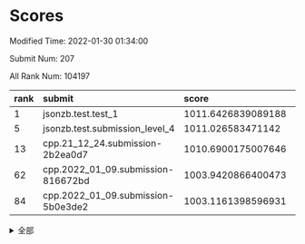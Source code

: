 # Scores

Modified Time: 2022-01-30 01:34:00

Submit Num: 207

All Rank Num: 104197

| rank |               submit               |       score        |       sigma        | pk_num |
| :--- | :--------------------------------- | :----------------- | :----------------- | :----- |
| 1    | jsonzb.test.test_1                 | 1011.6426839089188 | 0.783486131393662  | 2011   |
| 5    | jsonzb.test.submission_level_4     | 1011.026583471142  | 0.7819459182956249 | 2016   |
| 13   | cpp.21_12_24.submission-2b2ea0d7   | 1010.6900175007646 | 0.7759247637918585 | 2011   |
| 62   | cpp.2022_01_09.submission-816672bd | 1003.9420866400473 | 0.7145471087505799 | 2018   |
| 84   | cpp.2022_01_09.submission-5b0e3de2 | 1003.1161398596931 | 0.7063327721724889 | 2019   |


<details>
<summary>全部</summary>

| rank |                 submit                 |       score        |       sigma        | pk_num |
| :--- | :------------------------------------- | :----------------- | :----------------- | :----- |
| 1    | jsonzb.test.test_1                     | 1011.6426839089188 | 0.783486131393662  | 2011   |
| 2    | gobigger.level_3.submission_level_3_0  | 1011.5120308714091 | 0.7870839125228045 | 2017   |
| 3    | gobigger.level_3.submission_level_3_1  | 1011.3661630828319 | 0.7571752634010867 | 2015   |
| 4    | gobigger.level_3.submission_level_3_49 | 1011.0712793346815 | 0.787111653744788  | 2012   |
| 5    | jsonzb.test.submission_level_4         | 1011.026583471142  | 0.7819459182956249 | 2016   |
| 6    | gobigger.level_3.submission_level_3_24 | 1011.0166627778856 | 0.7893186628815131 | 2012   |
| 7    | gobigger.level_3.submission_level_3_38 | 1011.0007395966222 | 0.7530363830042734 | 2009   |
| 8    | gobigger.level_3.submission_level_3_46 | 1010.9177827788856 | 0.7934916536175661 | 2013   |
| 9    | gobigger.level_3.submission_level_3_34 | 1010.8569271207136 | 0.7356311240561262 | 2017   |
| 10   | gobigger.level_3.submission_level_3_42 | 1010.8180280947123 | 0.7846807199965058 | 2017   |
| 11   | gobigger.level_3.submission_level_3_3  | 1010.7935510829956 | 0.7709944921433931 | 2012   |
| 12   | gobigger.level_3.submission_level_3_22 | 1010.7001517492203 | 0.7902992890969931 | 2017   |
| 13   | cpp.21_12_24.submission-2b2ea0d7       | 1010.6900175007646 | 0.7759247637918585 | 2011   |
| 14   | gobigger.level_3.submission_level_3_41 | 1010.6526103183002 | 0.766664276473062  | 2013   |
| 15   | gobigger.level_3.submission_level_3_45 | 1010.6065045312556 | 0.7408898914385547 | 2014   |
| 16   | gobigger.level_3.submission_level_3_18 | 1010.6027575516406 | 0.7617473399414978 | 2015   |
| 17   | gobigger.level_3.submission_level_3_5  | 1010.5616396467105 | 0.7360133977775126 | 2020   |
| 18   | gobigger.level_3.submission_level_3_26 | 1010.4891901337243 | 0.77327963123302   | 2010   |
| 19   | gobigger.level_3.submission_level_3_31 | 1010.4330402823888 | 0.7714800184459564 | 2011   |
| 20   | gobigger.level_3.submission_level_3_23 | 1010.4301162446736 | 0.7575530077988061 | 2016   |
| 21   | gobigger.level_3.submission_level_3_32 | 1010.324687865868  | 0.7526556713921332 | 2012   |
| 22   | gobigger.level_3.submission_level_3_7  | 1010.0948361173475 | 0.7455143437808608 | 2008   |
| 23   | gobigger.level_3.submission_level_3_12 | 1010.0505774558261 | 0.7642016644628095 | 2014   |
| 24   | gobigger.level_3.submission_level_3_35 | 1010.0243083174022 | 0.7735802060240947 | 2017   |
| 25   | gobigger.level_3.submission_level_3_30 | 1010.0023778253621 | 0.7655124154569662 | 2008   |
| 26   | gobigger.level_3.submission_level_3_48 | 1009.9912887386342 | 0.7609091339259522 | 2014   |
| 27   | gobigger.level_3.submission_level_3_11 | 1009.9744427757014 | 0.7538747134697563 | 2013   |
| 28   | gobigger.level_3.submission_level_3_9  | 1009.9602112487892 | 0.7559348545768815 | 2017   |
| 29   | gobigger.level_3.submission_level_3_47 | 1009.9535070404713 | 0.7562724185911393 | 2013   |
| 30   | gobigger.level_3.submission_level_3_33 | 1009.9517969336786 | 0.7686212580508739 | 2014   |
| 31   | gobigger.level_3.submission_level_3_21 | 1009.8412120160914 | 0.7736109582517624 | 2011   |
| 32   | gobigger.level_3.submission_level_3_39 | 1009.8331578969648 | 0.7805660900236385 | 2013   |
| 33   | gobigger.level_3.submission_level_3_25 | 1009.8291409027262 | 0.7563266372334354 | 2012   |
| 34   | gobigger.level_3.submission_level_3_4  | 1009.73771106001   | 0.7618235808059096 | 2014   |
| 35   | gobigger.level_3.submission_level_3_37 | 1009.6702534349884 | 0.7420768071085309 | 2016   |
| 36   | gobigger.level_3.submission_level_3_8  | 1009.6506512492251 | 0.7701038526922289 | 2012   |
| 37   | gobigger.level_3.submission_level_3_6  | 1009.5869576275793 | 0.7688533157502613 | 2010   |
| 38   | gobigger.level_3.submission_level_3_27 | 1009.5543733585768 | 0.7604816365933564 | 2015   |
| 39   | gobigger.level_3.submission_level_3_28 | 1009.4127063583032 | 0.738146372424423  | 2019   |
| 40   | gobigger.level_3.submission_level_3_15 | 1009.3997913031797 | 0.729268801149713  | 2010   |
| 41   | gobigger.level_3.submission_level_3_29 | 1009.3755960669636 | 0.7801493713361963 | 2017   |
| 42   | gobigger.level_3.submission_level_3_20 | 1009.3102272931186 | 0.7576361062252353 | 2018   |
| 43   | gobigger.level_3.submission_level_3_19 | 1009.3074334374801 | 0.7511035054501712 | 2017   |
| 44   | gobigger.level_3.submission_level_3_10 | 1009.1732595666773 | 0.7683739092528008 | 2013   |
| 45   | gobigger.level_3.submission_level_3_13 | 1009.1669736446039 | 0.7473072068814507 | 2015   |
| 46   | gobigger.level_3.submission_level_3_2  | 1009.0896249194972 | 0.7527080331706208 | 2014   |
| 47   | gobigger.level_3.submission_level_3_14 | 1008.9493957233502 | 0.7792423903924227 | 2014   |
| 48   | gobigger.level_3.submission_level_3_40 | 1008.9308990114625 | 0.7432101742807425 | 2019   |
| 49   | gobigger.level_3.submission_level_3_17 | 1008.9298159375663 | 0.7438540464081517 | 2012   |
| 50   | gobigger.level_3.submission_level_3_36 | 1008.9154986466249 | 0.7450378281580601 | 2011   |
| 51   | gobigger.level_3.submission_level_3_16 | 1008.9051668813933 | 0.740330934911718  | 2013   |
| 52   | gobigger.level_3.submission_level_3_43 | 1008.8495197681348 | 0.7322035102179092 | 2016   |
| 53   | gobigger.level_3.submission_level_3_44 | 1008.6955253294182 | 0.7370098423004866 | 2015   |
| 54   | gobigger.level_1.submission_level_1_21 | 1005.854188684568  | 0.7236975908033961 | 2021   |
| 55   | gobigger.level_1.submission_level_1_49 | 1004.8284095883481 | 0.7205258488782376 | 2012   |
| 56   | gobigger.level_1.submission_level_1_40 | 1004.6589856914021 | 0.7186885561874033 | 2015   |
| 57   | gobigger.level_1.submission_level_1_48 | 1004.4323738067367 | 0.7148838440251789 | 2005   |
| 58   | gobigger.level_1.submission_level_1_20 | 1004.2822939235552 | 0.7159000639321158 | 2014   |
| 59   | gobigger.level_1.submission_level_1_25 | 1004.2220876409618 | 0.7050427900594012 | 2013   |
| 60   | gobigger.level_1.submission_level_1_9  | 1004.0507555086326 | 0.7221920976295704 | 2017   |
| 61   | gobigger.level_1.submission_level_1_18 | 1004.0443855669498 | 0.71759496936286   | 2012   |
| 62   | cpp.2022_01_09.submission-816672bd     | 1003.9420866400473 | 0.7145471087505799 | 2018   |
| 63   | gobigger.level_1.submission_level_1_22 | 1003.8227445896912 | 0.7170955945144165 | 2018   |
| 64   | gobigger.level_1.submission_level_1_23 | 1003.810227144744  | 0.715423002899126  | 2007   |
| 65   | gobigger.level_1.submission_level_1_44 | 1003.7643159595893 | 0.722211628083744  | 2017   |
| 66   | gobigger.level_1.submission_level_1_13 | 1003.7531046542201 | 0.7183076813398697 | 2015   |
| 67   | gobigger.level_1.submission_level_1_29 | 1003.7352283294528 | 0.7064624618995041 | 2014   |
| 68   | gobigger.level_1.submission_level_1_12 | 1003.706653477888  | 0.7266245386903282 | 2013   |
| 69   | gobigger.level_1.submission_level_1_15 | 1003.5893126854946 | 0.7177070418912368 | 2009   |
| 70   | gobigger.level_1.submission_level_1_42 | 1003.546325825981  | 0.725571839086691  | 2012   |
| 71   | gobigger.level_1.submission_level_1_26 | 1003.4246890754633 | 0.7221446219702902 | 2012   |
| 72   | gobigger.level_1.submission_level_1_17 | 1003.4192845882408 | 0.7276838877774375 | 2012   |
| 73   | gobigger.level_1.submission_level_1_27 | 1003.387729206032  | 0.7191809590916547 | 2014   |
| 74   | gobigger.level_1.submission_level_1_28 | 1003.3865668743971 | 0.7124575539723756 | 2013   |
| 75   | gobigger.level_1.submission_level_1_6  | 1003.3665505161601 | 0.7176623199945537 | 2012   |
| 76   | gobigger.level_1.submission_level_1_39 | 1003.334065628799  | 0.7181790153212165 | 2013   |
| 77   | gobigger.level_1.submission_level_1_1  | 1003.3193151172549 | 0.7082594350066224 | 2010   |
| 78   | gobigger.level_1.submission_level_1_47 | 1003.1922226058064 | 0.7111297272324614 | 2011   |
| 79   | gobigger.level_1.submission_level_1_33 | 1003.1423900926666 | 0.7235971470112555 | 2016   |
| 80   | gobigger.level_1.submission_level_1_19 | 1003.1383809465168 | 0.7196753061047532 | 2015   |
| 81   | gobigger.level_1.submission_level_1_35 | 1003.1351896468041 | 0.7153831708942738 | 2013   |
| 82   | gobigger.level_1.submission_level_1_41 | 1003.1256637087579 | 0.7098653597626532 | 2016   |
| 83   | gobigger.level_1.submission_level_1_38 | 1003.116992793723  | 0.7149980471612757 | 2016   |
| 84   | cpp.2022_01_09.submission-5b0e3de2     | 1003.1161398596931 | 0.7063327721724889 | 2019   |
| 85   | gobigger.level_1.submission_level_1_30 | 1003.0641503381036 | 0.7123724535988326 | 2013   |
| 86   | gobigger.level_1.submission_level_1_32 | 1002.9994172738826 | 0.714598709144607  | 2014   |
| 87   | gobigger.level_1.submission_level_1_4  | 1002.97472987273   | 0.7110282161027192 | 2013   |
| 88   | gobigger.level_1.submission_level_1_2  | 1002.9634359147087 | 0.7192033622386365 | 2008   |
| 89   | gobigger.level_1.submission_level_1_46 | 1002.9183951984872 | 0.7077940266206818 | 2011   |
| 90   | gobigger.level_1.submission_level_1_11 | 1002.9089561873676 | 0.6991482745888137 | 2016   |
| 91   | gobigger.level_1.submission_level_1_34 | 1002.8740902400277 | 0.7075279013125836 | 2012   |
| 92   | gobigger.level_1.submission_level_1_24 | 1002.8342484539255 | 0.70938477115609   | 2016   |
| 93   | gobigger.level_1.submission_level_1_37 | 1002.8171327798087 | 0.7202771467287875 | 2011   |
| 94   | gobigger.level_1.submission_level_1_10 | 1002.6195186999022 | 0.717151949579155  | 2011   |
| 95   | gobigger.level_1.submission_level_1_16 | 1002.5877229269939 | 0.7184862223138195 | 2015   |
| 96   | gobigger.level_1.submission_level_1_0  | 1002.5610871527664 | 0.7046300412511523 | 2012   |
| 97   | gobigger.level_1.submission_level_1_7  | 1002.4814476201371 | 0.7156654039939416 | 2004   |
| 98   | gobigger.level_1.submission_level_1_14 | 1002.4814028125991 | 0.7060302009496395 | 2016   |
| 99   | gobigger.level_1.submission_level_1_5  | 1002.4209847765469 | 0.7109390365528405 | 2015   |
| 100  | gobigger.level_1.submission_level_1_43 | 1002.2863774384724 | 0.7156120187228039 | 2013   |
| 101  | gobigger.level_1.submission_level_1_45 | 1002.1565771395881 | 0.7074569880917428 | 2006   |
| 102  | gobigger.level_1.submission_level_1_8  | 1001.9301538172698 | 0.7039823218000067 | 2014   |
| 103  | gobigger.level_1.submission_level_1_36 | 1001.8941564078402 | 0.7253078206012639 | 2011   |
| 104  | gobigger.level_1.submission_level_1_3  | 1001.8153498491704 | 0.7105085694864468 | 2016   |
| 105  | gobigger.level_1.submission_level_1_31 | 1001.1816364266252 | 0.7228281746480335 | 2014   |
| 106  | gobigger.random.submission_random_19   | 997.6109647379315  | 0.7011783950744834 | 2011   |
| 107  | gobigger.random.submission_random_15   | 997.4312740669399  | 0.7043733638654873 | 2014   |
| 108  | gobigger.random.submission_random_3    | 997.1771089406753  | 0.70273793457828   | 2011   |
| 109  | gobigger.random.submission_random_34   | 997.0902303730991  | 0.7154151086370949 | 2008   |
| 110  | gobigger.random.submission_random_10   | 996.9103657720909  | 0.709955411131092  | 2014   |
| 111  | gobigger.random.submission_random_25   | 996.7775202243445  | 0.7096987005195695 | 2012   |
| 112  | gobigger.random.submission_random_9    | 996.7006904428914  | 0.6989708146603386 | 2013   |
| 113  | gobigger.random.submission_random_7    | 996.5027408030259  | 0.7102538251393267 | 2015   |
| 114  | gobigger.random.submission_random_37   | 996.448774801645   | 0.6994453780446944 | 2016   |
| 115  | gobigger.random.submission_random_43   | 996.4366108082323  | 0.7144115220933388 | 2010   |
| 116  | gobigger.random.submission_random_26   | 996.3752376445353  | 0.7033855235488298 | 2012   |
| 117  | gobigger.random.submission_random_4    | 996.3519198259348  | 0.7252442602010964 | 2012   |
| 118  | gobigger.random.submission_random_44   | 996.3113810948695  | 0.7200453067112288 | 2016   |
| 119  | gobigger.random.submission_random_5    | 996.2808924942372  | 0.7028713963672493 | 2012   |
| 120  | gobigger.random.submission_random_23   | 996.2755940642355  | 0.7058169166013818 | 2019   |
| 121  | gobigger.random.submission_random_21   | 996.2721918919664  | 0.702328900679111  | 2017   |
| 122  | gobigger.random.submission_random_18   | 996.266500473176   | 0.7139329804933553 | 2012   |
| 123  | gobigger.random.submission_random_38   | 996.2432575807841  | 0.7068241498793534 | 2015   |
| 124  | gobigger.random.submission_random_29   | 996.214090067298   | 0.7148964395396349 | 2016   |
| 125  | gobigger.random.submission_random_31   | 996.1899536593415  | 0.7127869284267472 | 2013   |
| 126  | gobigger.random.submission_random_32   | 996.1343334691257  | 0.7103695821247352 | 2011   |
| 127  | gobigger.random.submission_random_33   | 996.1290492323318  | 0.705220024017922  | 2013   |
| 128  | gobigger.random.submission_random_47   | 996.1161081641052  | 0.7148983843988359 | 2016   |
| 129  | gobigger.random.submission_random_40   | 996.0998829222161  | 0.7030240938509748 | 2017   |
| 130  | gobigger.random.submission_random_36   | 996.056966865342   | 0.7164038017333798 | 2015   |
| 131  | gobigger.random.submission_random_35   | 995.9674378098421  | 0.7096497172650362 | 2013   |
| 132  | gobigger.random.submission_random_24   | 995.9096069476948  | 0.7130665357881408 | 2010   |
| 133  | gobigger.random.submission_random_49   | 995.8708590894278  | 0.7113739816040354 | 2016   |
| 134  | gobigger.random.submission_random_27   | 995.8292663088685  | 0.7087004633431685 | 2014   |
| 135  | gobigger.random.submission_random_46   | 995.7840262309052  | 0.7009001495270067 | 2009   |
| 136  | gobigger.random.submission_random_8    | 995.7325742923398  | 0.714295206779522  | 2014   |
| 137  | gobigger.random.submission_random_6    | 995.6791568987736  | 0.7119865468668723 | 2013   |
| 138  | gobigger.random.submission_random_45   | 995.5944627906866  | 0.7083681542595274 | 2018   |
| 139  | gobigger.random.submission_random_39   | 995.5333655419665  | 0.6993968560321396 | 2010   |
| 140  | gobigger.random.submission_random_16   | 995.5324177193901  | 0.7158463960464589 | 2014   |
| 141  | gobigger.random.submission_random_1    | 995.4998697493743  | 0.7229104367772633 | 2011   |
| 142  | gobigger.random.submission_random_22   | 995.4894839814219  | 0.7053897156849218 | 2013   |
| 143  | gobigger.random.submission_random_14   | 995.4776354869131  | 0.7158400162525749 | 2015   |
| 144  | gobigger.random.submission_random_42   | 995.4356553431567  | 0.71132856875649   | 2013   |
| 145  | gobigger.random.submission_random_12   | 995.3079229234132  | 0.7182619661309548 | 2015   |
| 146  | gobigger.random.submission_random_11   | 995.2936147334907  | 0.7243721148114626 | 2012   |
| 147  | gobigger.random.submission_random_48   | 995.2363931242958  | 0.7058922574824511 | 2011   |
| 148  | gobigger.random.submission_random_17   | 995.2351186461749  | 0.7038298518264579 | 2007   |
| 149  | gobigger.random.submission_random_13   | 995.1249651888598  | 0.7215868259726897 | 2013   |
| 150  | gobigger.random.submission_random_41   | 995.1080916213715  | 0.7272139976762947 | 2010   |
| 151  | gobigger.random.submission_random_30   | 995.0555672136109  | 0.7034484892680665 | 2013   |
| 152  | gobigger.random.submission_random_2    | 995.0406311569398  | 0.7148023803769934 | 2011   |
| 153  | gobigger.random.submission_random_28   | 994.9815389243552  | 0.7118545610514702 | 2012   |
| 154  | gobigger.random.submission_random_0    | 994.9556285256771  | 0.7217629521907147 | 2015   |
| 155  | gobigger.random.submission_random_20   | 994.6033946487368  | 0.7399734738240212 | 2016   |
| 156  | gobigger.level_2.submission_level_2_41 | 994.1384544398063  | 0.735354415049777  | 2014   |
| 157  | gobigger.level_2.submission_level_2_0  | 993.67299584237    | 0.7281823553907742 | 2014   |
| 158  | gobigger.level_2.submission_level_2_17 | 993.4744205929076  | 0.7303683805276805 | 2015   |
| 159  | gobigger.level_2.submission_level_2_15 | 993.2214601178123  | 0.7237770904258787 | 2014   |
| 160  | gobigger.level_2.submission_level_2_29 | 993.1637553987035  | 0.7467489833471103 | 2014   |
| 161  | gobigger.level_2.submission_level_2_21 | 993.118123909901   | 0.7465250892650191 | 2008   |
| 162  | gobigger.level_2.submission_level_2_19 | 993.0542593314889  | 0.7464933739057311 | 2017   |
| 163  | gobigger.level_2.submission_level_2_24 | 993.0470729457087  | 0.7375235223413339 | 2013   |
| 164  | gobigger.level_2.submission_level_2_42 | 992.9578110953419  | 0.740510556818556  | 2016   |
| 165  | gobigger.level_2.submission_level_2_5  | 992.9466829354141  | 0.7254803277564759 | 2014   |
| 166  | gobigger.level_2.submission_level_2_12 | 992.7233853536095  | 0.7548234707468846 | 2011   |
| 167  | gobigger.level_2.submission_level_2_27 | 992.6321031691704  | 0.7468102891077602 | 2017   |
| 168  | gobigger.level_2.submission_level_2_9  | 992.6295767406499  | 0.7287321239520421 | 2007   |
| 169  | gobigger.level_2.submission_level_2_40 | 992.6225733107505  | 0.7376778247869438 | 2014   |
| 170  | gobigger.level_2.submission_level_2_2  | 992.5639683779742  | 0.7476050132218834 | 2019   |
| 171  | gobigger.level_2.submission_level_2_43 | 992.4299623929552  | 0.7683033118694466 | 2013   |
| 172  | gobigger.level_2.submission_level_2_47 | 992.3835288505103  | 0.7289672848848453 | 2014   |
| 173  | gobigger.level_2.submission_level_2_36 | 992.3740426478078  | 0.7352002295791514 | 2018   |
| 174  | gobigger.level_2.submission_level_2_37 | 992.2931828504729  | 0.7272598582187952 | 2015   |
| 175  | gobigger.level_2.submission_level_2_22 | 992.2785837530732  | 0.7352784766877926 | 2013   |
| 176  | gobigger.level_2.submission_level_2_11 | 992.2528796134199  | 0.7292017417202483 | 2011   |
| 177  | gobigger.level_2.submission_level_2_25 | 992.1866772997112  | 0.7374523599339073 | 2010   |
| 178  | gobigger.level_2.submission_level_2_8  | 992.1855171464213  | 0.7608774443772939 | 2011   |
| 179  | gobigger.level_2.submission_level_2_1  | 992.1405697645157  | 0.7697483320577683 | 2017   |
| 180  | gobigger.level_2.submission_level_2_45 | 992.0320555280201  | 0.735228981426754  | 2021   |
| 181  | gobigger.level_2.submission_level_2_46 | 992.0106645548801  | 0.7282900559886851 | 2011   |
| 182  | gobigger.level_2.submission_level_2_34 | 991.9857230946965  | 0.7716346012512297 | 2017   |
| 183  | gobigger.level_2.submission_level_2_48 | 991.8806622797931  | 0.7436810933850392 | 2011   |
| 184  | gobigger.level_2.submission_level_2_14 | 991.8684737388785  | 0.7492613761367244 | 2017   |
| 185  | gobigger.level_2.submission_level_2_28 | 991.8386595336975  | 0.7575098620561684 | 2016   |
| 186  | gobigger.level_2.submission_level_2_13 | 991.7580050504591  | 0.7357456615549698 | 2015   |
| 187  | gobigger.level_2.submission_level_2_4  | 991.7347400224578  | 0.7438476303661785 | 2013   |
| 188  | gobigger.level_2.submission_level_2_30 | 991.5952338264104  | 0.7549562082241824 | 2015   |
| 189  | gobigger.level_2.submission_level_2_31 | 991.590930534242   | 0.753782377530452  | 2014   |
| 190  | gobigger.level_2.submission_level_2_49 | 991.5365633622222  | 0.7548613580344632 | 2016   |
| 191  | gobigger.level_2.submission_level_2_32 | 991.512928898829   | 0.7678090309511559 | 2015   |
| 192  | gobigger.level_2.submission_level_2_33 | 991.3328598361198  | 0.7589096252441652 | 2016   |
| 193  | gobigger.level_2.submission_level_2_6  | 991.3250757474423  | 0.7646225399772649 | 2009   |
| 194  | gobigger.level_2.submission_level_2_23 | 991.3074855950093  | 0.7367770367429259 | 2018   |
| 195  | gobigger.level_2.submission_level_2_7  | 991.2927458648592  | 0.7613730473863182 | 2017   |
| 196  | gobigger.level_2.submission_level_2_39 | 991.2922368505818  | 0.7645043169684737 | 2017   |
| 197  | gobigger.level_2.submission_level_2_38 | 991.2889325191167  | 0.7549802702424756 | 2010   |
| 198  | gobigger.level_2.submission_level_2_10 | 991.2331388776468  | 0.7507057382063853 | 2012   |
| 199  | gobigger.level_2.submission_level_2_35 | 991.2146756628692  | 0.7650008928244514 | 2014   |
| 200  | gobigger.level_2.submission_level_2_16 | 991.1897405899045  | 0.7541005378569756 | 2008   |
| 201  | gobigger.level_2.submission_level_2_18 | 991.1516168179849  | 0.7373628771874655 | 2010   |
| 202  | gobigger.level_2.submission_level_2_20 | 991.1219260825849  | 0.7501605987920749 | 2011   |
| 203  | gobigger.level_2.submission_level_2_26 | 990.8499121345897  | 0.7494668251578049 | 2020   |
| 204  | gobigger.level_2.submission_level_2_3  | 990.7815735433684  | 0.7689373763080479 | 2013   |
| 205  | gobigger.level_2.submission_level_2_44 | 990.3125368754421  | 0.7680739355144368 | 2005   |
| 206  | gobigger.none.submission_none_0        | 977.5831459251997  | 1.425325180850848  | 2015   |
| 207  | gobigger.none.submission_none_1        | 976.2564087009505  | 1.3787477894824915 | 2009   |

</details>